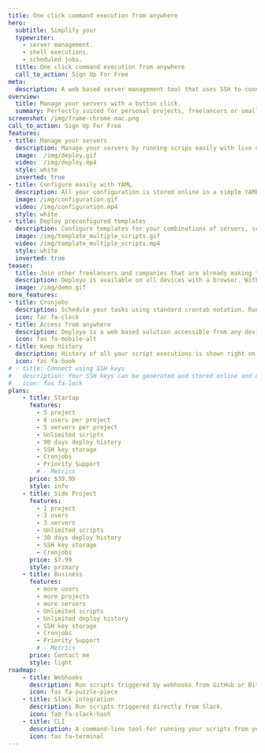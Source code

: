 ```yaml
---
title: One click command execution from anywhere
hero:
  subtitle: Simplify your
  typewriter:
    - server management.
    - shell executions.
    - scheduled jobs.
  title: One click command execution from anywhere
  call_to_action: Sign Up For Free
meta:
  description: A web based server management tool that uses SSH to connect to your servers. Simplify your server maintenence, deployments or remote shell executions.
overview:
  title: Manage your servers with a button click.
  summary: Perfectly suited for personal projects, freelancers or small companies looking to speed up their remote tasks.
screenshot: /img/frame-chrome-mac.png
call_to_action: Sign Up For Free
features:
- title: Manage your servers
  description: Manage your servers by running scrips easily with live output streamed directly to your browser. You can configure multiple servers and multiple scripts.
  image:  /img/deploy.gif
  video:  /img/deploy.mp4
  style: white
  inverted: true
- title: Configure easily with YAML
  description: All your configuration is stored online in a simple YAML file. Easily edit with syntax highlighting.
  image: /img/configuration.gif
  video: /img/configuration.mp4
  style: white
- title: Deploy preconfigured templates
  description: Configure templates for your combinations of servers, scripts and variables that you execute most often.
  image: /img/template_multiple_scripts.gif
  video: /img/template_multiple_scripts.mp4
  style: white
  inverted: true
teaser:
  title: Join other freelancers and companies that are already making their life simpler.
  description: Deployo is available on all devices with a browser. With your configuration safely stored online you are able to deploy your software or setup servers easily and conveniently.
  image: /img/demo.gif
more_features:
- title: Cronjobs
  description: Schedule your tasks using standard crontab notation. Run your scripts in configured intervals. You can see cronjobs in history and preview the output like with any other execution.
  icon: far fa-clock
- title: Access from anywhere
  description: Deployo is a web based solution accessible from any device with a browser. So desktop, tablet or mobile, it is at your fingertips.
  icon: fas fa-mobile-alt
- title: Keep history
  description: History of all your script executions is shown right on your dashboard. You can access old executions and execute again the same script with same parameters with ease.
  icon: fas fa-book
# - title: Connect using SSH keys
#   description: Your SSH keys can be generated and stored online and used everytime you acces your server. Have a private key already? Just upload it!
#   icon: fas fa-lock
plans:
    - title: Startup
      features:
        - 5 project
        - 8 users per project
        - 5 servers per project
        - Unlimited scripts
        - 90 days deploy history
        - SSH key storage
        - Cronjobs
        - Priority Support
        # - Metrics
      price: $39.99
      style: info
    - title: Side Project
      features:
        - 1 project
        - 3 users
        - 3 servers
        - Unlimited scripts
        - 30 days deploy history
        - SSH key storage
        - Cronjobs
      price: $7.99
      style: primary
    - title: Business
      features:
        - more users
        - more projects
        - more servers
        - Unlimited scripts
        - Unlimited deploy history
        - SSH key storage
        - Cronjobs
        - Priority Support
        # - Metrics
      price: Contact me
      style: light
roadmap:
    - title: Webhooks
      description: Run scripts triggered by webhooks from GitHub or Bitbucket.
      icon: fas fa-puzzle-piece
    - title: Slack integration
      description: Run scripts triggered directly from Slack.
      icon: fab fa-slack-hash
    - title: CLI
      description: A command-line tool for running your scripts from your terminal.
      icon: fas fa-terminal
---
```

